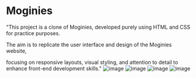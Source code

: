 # Moginies

"This project is a clone of Moginies, developed purely using HTML and CSS for practice purposes.

The aim is to replicate the user interface and design of the Moginies website, 

focusing on responsive layouts, visual styling, and attention to detail to enhance front-end development skills."
![image](https://github.com/user-attachments/assets/9b32c812-cdaa-4b6a-80d8-7df7cc860ac9)
![image](https://github.com/user-attachments/assets/23fc0583-c1c5-45a6-a057-000ca42f91ed)
![image](https://github.com/user-attachments/assets/f653148d-94a1-4b48-8b9a-0468759792bd)
![image](https://github.com/user-attachments/assets/4f85256a-f34e-4cb4-9686-1404854ca055)



